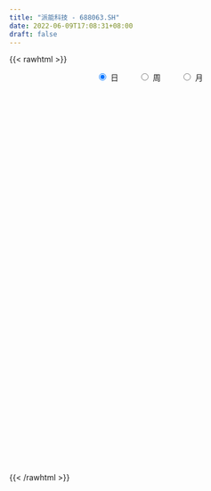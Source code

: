 ```yaml
---
title: "派能科技 - 688063.SH"
date: 2022-06-09T17:08:31+08:00
draft: false
---
```

{{< rawhtml >}}
    <div style="text-align: center">
        <label style="padding: 1rem;"><input style="margin-right: .5rem" type="radio" name="period" value="D" checked onclick="period_change(this)">日</label>
        <label style="padding: 1rem;"><input style="margin-right: .5rem" type="radio" name="period" value="W" onclick="period_change(this)">周</label>
        <label style="padding: 1rem;"><input style="margin-right: .5rem" type="radio" name="period" value="M" onclick="period_change(this)">月</label>
    </div>
    <div id="chart" style="height: 700px;"></div> 
    <script type="text/javascript">
        const D_v = [273046.78,97924.73,88136.42,76808.94,65475.7,60757.52,57093.83,66831.12,45826.15,49119.48,37431.47,48142.55,37452.57,31967.43,30569.58,29855.38,43592.85,48864.14,32697.73,33250.48,41893.1,52590.34,36402.85,40763.21,46381.19,34782.19,46251.11,49504.5,40708.45,31573.66,25070.92,29524.57,33654.1,20893.22,26865.68,19765.58,29781.61,24526.86,19784.31,55103.27,35203.8,25400.26,30205.77,25811.33,16181.82,29286.15,48267.77,41911.26,24914.96,20153.99,22989.81,22085.48,20288.35,16671.43,24651.2,17261.12,19601.29,15123.93,22007.22,15567.19,17215.17,16377.56,25790.55,15252.17,15363.24,19764.62,13440.14,7428.01,10926.7,9331.5,7699.43,15605.29,48139.21,22446.74,37890.24,33213.41,38225.96,24677.93,63293.98,37479.45,25271.12,16910.54,14195.3,16563.99,12227.31,7889.49,10055.88,14123.94,17603.5,11700.09,23464.71,17870.92,17282.64,19827.45,16540.26,13549.57,16317.92,20366.4,27458.24,23185.02,20376.6,15290.1,15204.04,17220.78,10466.37,16956.04,20396.37,19632.38,13871.04,23895.1,11225.34,17598.41,21825.78,16162.66,21008.82,26310.12,54431.71,55469.05,44627.77,36869.71,41436.9,28921.9,23352.49,30486.96,49571.92,33452.53,44610.11,38406.59,34427.2,26172.35,31918.99,30494.25,26461.39,21979.28,28813.92,38677.5,49750.01,46345.93,44402.79,48065.46,70808.18,80575.54,57461.12,65347.58,40773.13,27721.02,40338.39,36556.99,44055.19,38465.22,28853.62,31507.08,33045.14,33113.58,26781.0,21010.23,36414.8,23845.56,19172.25,23170.12,23253.92,21565.36,43455.37,19674.5,27497.39,14045.29,16520.76,27085.89,12359.22,12369.03,17633.37,20452.36,11938.68,10515.44,12670.83,12165.64,15302.14,10354.28,10432.88,14107.45,19140.77,12549.72,10895.25,14103.78,10065.69,25934.63,12763.15,14578.12,18965.34,10880.78,8864.61,13312.36,26811.43,15011.58,15095.91,31974.57,33083.77,22109.01,16873.19,19826.4,20055.18,17405.54,19410.14,22831.26,21283.39,12671.64,12857.29,62176.99,29201.33,25301.13,21966.44,18521.07,12959.39,11901.8,14700.48,32486.21,19689.06,17772.47,12399.14,10702.11,23839.31,18803.17,19496.26,12925.37,9293.5,14546.02,16775.47,15584.32,10803.75,15923.17,22494.24,11253.08,9131.74,12372.0,13546.0,13227.3,19943.76,10336.89,9176.72,9474.68,7368.41,7082.1,9055.63,19352.32,14344.21,26085.11,13575.84,22825.08,27306.96,15347.31,15419.07,22466.59,12476.77,12766.37,18546.07,15619.09,14101.1,16610.65,16173.23,20993.71,15220.73,19959.35,15829.45,11224.31,11323.06,12266.18,12228.44,8706.13,8355.8,12172.9,19690.19,12888.26,44457.66,15708.64,19979.28,26477.95,22153.18,27360.99,23233.69,30496.54,31915.74,28472.58,24385.62,14578.54,14138.08,15817.82,20486.51,35273.2,27634.57,41721.8,34428.42,27122.52,36259.04,13683.46,22088.74,17612.84,29095.49,18537.64,15186.68,13064.64,12458.67,24598.79,16164.96,31332.8,40631.09,30932.22,29368.28,27448.64,40314.13,35653.37,30553.74,36952.9,35161.07,40559.89,18127.08,24001.44,18582.17,29362.45,43052.73,52383.19,37032.72,34078.25,34333.2,24100.69,29563.65,30656.7,33726.48,16458.27,41306.78,22444.16,22306.85,19398.06,33512.22,18926.07,25038.09,23859.15,18670.39,17216.48,18381.98,22680.47,23262.22,22484.17,28993.9,25705.33,25683.24,28009.43,13867.39]
const D_histogram = [0.0,1.4888660969,5.0458470434,6.9397286735,8.553607299,11.0449021253,10.3565838965,7.279390785,5.3257428769,2.7243071398,0.5170983242,-0.7413672257,-1.8365724384,-2.2866656624,-1.9424008083,-2.2785398731,-1.5269099106,0.4443118541,1.640343495,1.3267993974,-1.2915848443,-5.2782120883,-8.1145172512,-9.0562398311,-11.001526925,-11.7703743864,-13.3550514434,-14.3407325232,-13.3822192075,-12.5044127368,-11.1484285305,-10.024057614,-9.2066727445,-7.8690242676,-7.0807191494,-6.2751826288,-5.3163777816,-3.5517093308,-1.9675153506,0.7243266623,2.1731066035,3.1000925504,2.8058041549,2.7480795994,2.9209069325,3.7904996988,5.2372306094,5.1193369002,4.9387205655,4.8778232805,4.605155176,3.9457274952,3.9986467674,3.5129440957,2.4033261709,1.8449588252,1.8435177457,1.8487874363,2.1926450958,2.1455975024,2.2742252423,2.402119201,2.9155961337,3.025175066,3.0935974384,2.4420987488,1.6200338575,0.9819045862,0.7461852615,0.3917151551,0.1560020456,0.3507016393,1.2968421473,1.7577591284,2.3088520193,3.070575991,3.8031565321,4.0811115408,2.4611837047,0.8395222485,0.1046116657,-0.6552451918,-1.0613887106,-1.522702924,-1.5225220061,-1.3712994426,-1.3459124734,-1.2859791253,-0.8082958824,-0.5725207823,0.099824014,0.5202096357,1.149375082,1.5757696369,1.7814807969,1.5768426211,1.5299338313,1.5438445274,2.0434568032,2.0776409201,1.8927102352,1.328848781,1.0607229465,0.5230893438,0.1536787546,-0.5443834731,-0.5535326204,-0.3569722288,-0.3970700562,-1.0215592003,-1.2669778088,-1.0580237607,-0.4917715675,-0.191536557,0.1066275841,0.646082,1.691841355,3.502340429,4.5169411637,4.5409896444,3.4335145366,2.6179355565,2.1599447613,1.975163298,3.3376123228,3.4726982577,4.5969932537,4.7945115286,4.0956627831,2.9082372349,2.5978576802,1.1697767471,-0.2740119793,-1.5102986897,-1.6433422151,-0.4608866654,0.7384957325,1.8328766316,0.7009349107,1.0507823732,4.1306463631,5.1648511551,4.9951178484,2.2131127948,0.9991038052,-0.329681206,0.2609145931,0.78620009,0.2424756731,0.2883477454,-0.4237616544,-1.8126177823,-3.6004005005,-5.3499505335,-6.7150821283,-7.0823147389,-7.0426849326,-6.1546030145,-5.6447477639,-4.8701728701,-4.7313749514,-4.8905591303,-3.0536026405,-1.6668745557,-2.1060625571,-2.1800301302,-2.1272811174,-2.9496520705,-3.1870744346,-3.1715312131,-3.2775616139,-2.5226837191,-2.4592467965,-2.1900117424,-1.5666978469,-1.4410656388,-1.8361649161,-1.6482390314,-1.6932069057,-1.1791282061,-0.1953215841,-0.037172061,-0.0218281654,0.0436521882,-0.0582570294,-1.3221718608,-2.1008885858,-1.9357401198,-0.913291932,-0.2493294261,0.3184385026,0.9460341019,2.4337821262,3.0886411025,3.1966855245,4.3236798958,4.8480684226,5.0557717941,4.4407711953,3.6902507121,3.1403541655,2.1769165339,1.5722671659,1.9762136743,1.0919023654,0.7395029835,0.3441667645,1.9859380921,2.744969583,3.2173773727,3.1461856766,2.1003190284,1.5861424133,0.8963183425,0.7961389099,1.6771566592,1.4639035483,0.6217648111,-0.3101656551,-0.9220691334,-0.7542044732,-0.7237083477,-0.2368111956,-0.3446298065,-0.5411603876,-1.3376098931,-2.3440235142,-2.505602024,-2.7093194209,-2.6277567593,-3.2444417751,-3.6623573642,-3.8399173792,-3.9642772103,-4.061435665,-4.5477531884,-4.4195195726,-4.1707806356,-3.7555944086,-3.7196234161,-3.3563405122,-2.6665582137,-2.1002428125,-1.4862428714,-0.6037586165,-0.7306423228,-0.9662148535,-1.4563857744,-1.8888569582,-2.3137084909,-2.7362336469,-2.7109090802,-2.7382634474,-2.5433483967,-1.969118492,-1.3359178398,-0.7214311285,-0.5506551796,-0.1200448176,0.449848667,0.6275038836,0.7381070261,0.6556131891,0.5595810631,0.9342637597,0.9772190726,0.9794445353,0.9116726442,0.8238387782,0.5544876406,0.8351612069,1.1593359477,2.2173852595,2.7463473635,2.9071466005,3.2095063675,3.6029552849,3.2454463355,3.2454618219,2.6561517282,2.1409463547,1.7517525487,1.1101436682,0.5437318592,0.0439706129,-0.3872790829,-0.4591744801,-0.2486876535,-0.3381834999,-1.3824340976,-2.1962969089,-2.172252523,-1.6506042376,-1.2388732946,-0.7048362719,-0.4689732512,0.0939240106,0.2953713698,0.3617819567,0.3028721155,0.0759142664,0.4930838567,0.5711242423,1.0668362303,1.7040216742,2.1909299977,2.3495510744,2.0117691228,2.439813685,2.3740860596,2.6082793408,3.1813524498,3.3641119833,3.7668058426,3.6177804426,3.1340017833,2.3507718671,1.5285092913,1.551670188,2.4777760057,2.4535721789,2.9506856481,2.7072816493,2.4594302583,2.5729193092,2.5551843236,2.5505003018,2.4118590087,1.5330664703,1.10213164,1.3108554747,1.4317721962,1.9169058686,1.8985288426,2.1866103937,1.8553497742,1.5734214569,1.3336066732,0.7410701919,0.0793571909,-0.0059991174,0.3356469327,0.6326938772,1.0641008727,1.7493256511,1.8198276825,1.3057368255]
const D_fast = [0.0,1.8610826211,6.6795253285,10.3083391269,14.0606195772,19.3131399348,21.2139676801,19.9566222648,19.334410076,17.4140511239,15.3361168893,13.8923095329,12.3379612106,11.3162015711,11.1748662231,10.2690921901,10.6389946748,12.7212944031,14.3274119177,14.3455676695,11.4042872167,6.0981069506,1.2331724749,-1.9726100628,-6.6682788879,-10.3797199459,-15.3031598637,-19.8740240744,-22.2610655605,-24.5093622741,-25.9404852003,-27.3221286873,-28.806412004,-29.436019594,-30.4178942631,-31.1811533998,-31.551442998,-30.6747018798,-29.5823867373,-26.7094630589,-24.7174064668,-23.0153973823,-22.608234739,-21.9789393947,-21.0758853284,-19.2586676374,-16.5026290745,-15.3406885586,-14.286624752,-13.1280662169,-12.2494455274,-11.9224413344,-10.8698603703,-10.4773270181,-10.9861134001,-11.0832410396,-10.6238026826,-10.156336133,-9.2643171995,-8.7749654174,-8.0777813668,-7.3493576079,-6.1069816417,-5.241108943,-4.399287211,-4.4402612134,-4.8573176402,-5.2499707651,-5.2991437744,-5.555685092,-5.7523976901,-5.4700226865,-4.1996716417,-3.2993148785,-2.1710089828,-0.6416410134,1.0417286608,2.3399615547,1.3353296447,-0.0764512493,-0.7852089156,-1.7088770711,-2.3803677676,-3.222357712,-3.6028072956,-3.7944095927,-4.1055007419,-4.3670621751,-4.0914529028,-3.9988079983,-3.3015071985,-2.7510691678,-1.8345599511,-1.0142229869,-0.3631416277,-0.1735691482,0.1620055198,0.5618773477,1.5723538243,2.1259481713,2.4141950451,2.1825457862,2.1796006884,1.7727394215,1.4417485211,0.607590425,0.4600581227,0.5673754571,0.4280101156,-0.4518688285,-1.0140318892,-1.0695837814,-0.62627448,-0.3739236088,-0.0491025717,0.6518723443,2.120592038,4.8066762193,6.9505122448,8.1098081367,7.860711663,7.699616572,7.7816119672,8.0906213284,10.2874734339,11.2907339333,13.5642772427,14.9604233997,15.28549035,14.8251241106,15.1642089758,14.0285722295,12.5162805083,10.9024191254,10.3585400463,11.4257739296,12.8097802607,14.3623803176,13.4056723245,14.0182153802,18.1307409609,20.4561585417,21.5352046971,19.3064778422,18.3422448039,16.9310394911,17.5868639386,18.3086994579,17.8255939593,17.9435529679,17.1255031546,15.2834925811,12.5956097377,9.5085720714,6.4646699445,4.3268586492,2.6058172223,1.9552483868,1.0539166965,0.6109483727,-0.4330974464,-1.8149214079,-0.7413655782,0.2286438676,-0.737059773,-1.3560348787,-1.8351061452,-3.3948901159,-4.4290810888,-5.2064206705,-6.1318414747,-6.0076345097,-6.5590092862,-6.8372771677,-6.6056377339,-6.8402719356,-7.6944124419,-7.918546315,-8.3868159157,-8.1675192676,-7.2325430417,-7.0836865338,-7.0737996796,-6.997406279,-7.113879754,-8.7083375505,-10.0122764219,-10.3310629859,-9.5369377811,-8.9353076318,-8.2879300774,-7.4238259527,-5.3276323968,-3.9006131448,-2.9933973417,-0.7854829964,0.9509226359,2.422568956,2.917761156,3.0898033508,3.3249953456,2.9057868475,2.694204271,3.592204198,2.9808684804,2.8133448444,2.5040503165,4.6423061671,6.0875800538,7.3643321867,8.0796869098,7.5589000186,7.4412590068,6.9755145217,7.0743698166,8.3746767306,8.5273995068,7.8407019724,6.8312300925,5.9888093308,5.9681228727,5.8176919113,6.2453862645,6.051410202,5.7195895239,4.5887375451,2.9963180456,2.2083390297,1.3272917776,0.7519152493,-0.6758802102,-2.0093851404,-3.1469245001,-4.2623536338,-5.3748710048,-6.9981268253,-7.9747731027,-8.7687293245,-9.2924416997,-10.1863765612,-10.6621787853,-10.6390360403,-10.5977813422,-10.3553421189,-9.6237975182,-9.9333418051,-10.4104680492,-11.2647354137,-12.1694208371,-13.1726994925,-14.2792830603,-14.9316857636,-15.6436059926,-16.0845280411,-16.0025777595,-15.7033565672,-15.2692276381,-15.236115484,-14.8355163265,-14.1531606751,-13.8186294875,-13.5234995886,-13.4420901283,-13.3982269884,-12.7899783519,-12.5027182709,-12.2556316744,-12.0954854045,-11.9773595759,-12.1080888033,-11.6186249353,-11.0046162075,-9.3922205809,-8.176671636,-7.2890857488,-6.18434939,-4.8901616514,-4.4363090168,-3.6249280751,-3.5502002366,-3.5301690215,-3.4814246903,-3.8454976537,-4.2759764979,-4.764745091,-5.2928145575,-5.4795035747,-5.3311886615,-5.5052303829,-6.8950895049,-8.2580265435,-8.7770452884,-8.6680480624,-8.566035443,-8.2082074884,-8.0895877804,-7.503209516,-7.2279193143,-7.0710632382,-7.0542550506,-7.2622343331,-6.7217937786,-6.5009723325,-5.7385512868,-4.6753604244,-3.6407196015,-2.8947107561,-2.7295504271,-1.6915524436,-1.1637585541,-0.2774954377,1.0909157838,2.114703313,3.459098633,4.2145183437,4.5142401302,4.3187031808,3.8785679278,4.2896463715,5.8351961906,6.4243854085,7.6591702897,8.0925867033,8.4595928769,9.216311755,9.8373728504,10.470313904,10.934637363,10.4391114422,10.283709522,10.8201472253,11.2990069959,12.2633671354,12.71962232,13.5543564696,13.6869332936,13.7983603405,13.8919472252,13.4846782918,12.8428045885,12.7559485009,13.1815062841,13.6367266979,14.3341589116,15.4567151028,15.9821740549,15.7945174042]
const D_slow = [0.0,0.3722165242,1.6336782851,3.3686104534,5.5070122782,8.2682378095,10.8573837836,12.6772314799,14.0086671991,14.6897439841,14.8190185651,14.6336767587,14.1745336491,13.6028672335,13.1172670314,12.5476320631,12.1659045855,12.276982549,12.6870684227,13.0187682721,12.695872061,11.3763190389,9.3476897261,7.0836297683,4.3332480371,1.3906544405,-1.9481084203,-5.5332915511,-8.878846353,-12.0049495372,-14.7920566699,-17.2980710733,-19.5997392595,-21.5669953264,-23.3371751137,-24.9059707709,-26.2350652164,-27.122992549,-27.6148713867,-27.4337897211,-26.8905130703,-26.1154899327,-25.4140388939,-24.7270189941,-23.9967922609,-23.0491673362,-21.7398596839,-20.4600254588,-19.2253453175,-18.0058894973,-16.8546007034,-15.8681688296,-14.8685071377,-13.9902711138,-13.3894395711,-12.9281998648,-12.4673204283,-12.0051235693,-11.4569622953,-10.9205629197,-10.3520066091,-9.7514768089,-9.0225777755,-8.266284009,-7.4928846494,-6.8823599622,-6.4773514978,-6.2318753512,-6.0453290359,-5.9474002471,-5.9083997357,-5.8207243259,-5.496513789,-5.0570740069,-4.4798610021,-3.7122170043,-2.7614278713,-1.7411499861,-1.1258540599,-0.9159734978,-0.8898205814,-1.0536318793,-1.318979057,-1.699654788,-2.0802852895,-2.4231101501,-2.7595882685,-3.0810830498,-3.2831570204,-3.426287216,-3.4013312125,-3.2712788036,-2.9839350331,-2.5899926238,-2.1446224246,-1.7504117693,-1.3679283115,-0.9819671797,-0.4711029789,0.0483072512,0.52148481,0.8536970052,1.1188777418,1.2496500778,1.2880697664,1.1519738982,1.0135907431,0.9243476859,0.8250801718,0.5696903718,0.2529459196,-0.0115600206,-0.1345029125,-0.1823870518,-0.1557301557,0.0057903443,0.428750683,1.3043357903,2.4335710812,3.5688184923,4.4271971264,5.0816810156,5.6216672059,6.1154580304,6.9498611111,7.8180356755,8.967283989,10.1659118711,11.1898275669,11.9168868756,12.5663512957,12.8587954824,12.7902924876,12.4127178152,12.0018822614,11.886660595,12.0712845282,12.5295036861,12.7047374137,12.967433007,14.0000945978,15.2913073866,16.5400868487,17.0933650474,17.3431409987,17.2607206972,17.3259493454,17.5224993679,17.5831182862,17.6552052226,17.549264809,17.0961103634,16.1960102383,14.8585226049,13.1797520728,11.4091733881,9.6485021549,8.1098514013,6.6986644603,5.4811212428,4.298277505,3.0756377224,2.3122370623,1.8955184233,1.3690027841,0.8239952515,0.2921749722,-0.4452380454,-1.2420066541,-2.0348894574,-2.8542798608,-3.4849507906,-4.0997624897,-4.6472654253,-5.0389398871,-5.3992062968,-5.8582475258,-6.2703072836,-6.69360901,-6.9883910616,-7.0372214576,-7.0465144728,-7.0519715142,-7.0410584672,-7.0556227245,-7.3861656897,-7.9113878362,-8.3953228661,-8.6236458491,-8.6859782056,-8.60636858,-8.3698600545,-7.761414523,-6.9892542473,-6.1900828662,-5.1091628923,-3.8971457866,-2.6332028381,-1.5230100393,-0.6004473613,0.1846411801,0.7288703136,1.1219371051,1.6159905237,1.888966115,2.0738418609,2.159883552,2.656368075,3.3426104708,4.146954814,4.9335012331,5.4585809902,5.8551165935,6.0791961792,6.2782309067,6.6975200715,7.0634959585,7.2189371613,7.1413957475,6.9108784642,6.7223273459,6.541400259,6.4821974601,6.3960400085,6.2607499116,5.9263474383,5.3403415597,4.7139410537,4.0366111985,3.3796720087,2.5685615649,1.6529722238,0.6929928791,-0.2980764235,-1.3134353398,-2.4503736369,-3.55525353,-4.5979486889,-5.5368472911,-6.4667531451,-7.3058382731,-7.9724778266,-8.4975385297,-8.8690992475,-9.0200389017,-9.2026994824,-9.4442531957,-9.8083496393,-10.2805638789,-10.8589910016,-11.5430494133,-12.2207766834,-12.9053425452,-13.5411796444,-14.0334592674,-14.3674387274,-14.5477965095,-14.6854603044,-14.7154715088,-14.6030093421,-14.4461333712,-14.2616066147,-14.0977033174,-13.9578080516,-13.7242421117,-13.4799373435,-13.2350762097,-13.0071580486,-12.8011983541,-12.6625764439,-12.4537861422,-12.1639521553,-11.6096058404,-10.9230189995,-10.1962323494,-9.3938557575,-8.4931169363,-7.6817553524,-6.8703898969,-6.2063519649,-5.6711153762,-5.233177239,-4.9556413219,-4.8197083571,-4.8087157039,-4.9055354746,-5.0203290947,-5.082501008,-5.167046883,-5.5126554074,-6.0617296346,-6.6047927654,-7.0174438248,-7.3271621484,-7.5033712164,-7.6206145292,-7.5971335266,-7.5232906841,-7.4328451949,-7.3571271661,-7.3381485995,-7.2148776353,-7.0720965747,-6.8053875172,-6.3793820986,-5.8316495992,-5.2442618306,-4.7413195499,-4.1313661286,-3.5378446137,-2.8857747785,-2.0904366661,-1.2494086703,-0.3077072096,0.5967379011,1.3802383469,1.9679313137,2.3500586365,2.7379761835,3.3574201849,3.9708132296,4.7084846416,5.385305054,6.0001626186,6.6433924458,7.2821885268,7.9198136022,8.5227783544,8.9060449719,9.1815778819,9.5092917506,9.8672347997,10.3464612668,10.8210934774,11.3677460759,11.8315835194,12.2249388836,12.5583405519,12.7436080999,12.7634473976,12.7619476183,12.8458593515,13.0040328208,13.2700580389,13.7073894517,14.1623463724,14.4887805787]
const D_data = [['2020-12-30', 200.01, 235.29, 193.77, 260.05],['2020-12-31', 245.0, 258.62, 240.1, 261.0],['2021-01-04', 269.8, 301.01, 260.18, 318.0],['2021-01-05', 301.87, 300.13, 286.12, 324.0],['2021-01-06', 307.0, 313.0, 301.0, 330.0],['2021-01-07', 310.03, 344.0, 298.03, 348.0],['2021-01-08', 343.0, 319.0, 309.6, 346.0],['2021-01-11', 322.0, 287.6, 280.0, 327.52],['2021-01-12', 288.01, 295.0, 279.51, 304.58],['2021-01-13', 291.9, 279.8, 269.8, 308.0],['2021-01-14', 275.0, 275.1, 274.0, 291.98],['2021-01-15', 274.0, 279.6, 256.6, 282.8],['2021-01-18', 270.45, 276.28, 265.0, 285.0],['2021-01-19', 275.39, 280.5, 275.0, 297.9],['2021-01-20', 280.5, 290.38, 273.0, 293.98],['2021-01-21', 289.0, 282.01, 281.22, 296.19],['2021-01-22', 287.0, 297.01, 287.0, 306.6],['2021-01-25', 303.0, 321.0, 302.4, 342.66],['2021-01-26', 321.0, 322.5, 306.7, 332.0],['2021-01-27', 318.79, 309.0, 290.0, 325.98],['2021-01-28', 296.0, 274.0, 274.0, 302.5],['2021-01-29', 266.0, 238.0, 231.0, 269.91],['2021-02-01', 239.64, 230.0, 220.01, 240.88],['2021-02-02', 231.24, 237.77, 218.32, 238.47],['2021-02-03', 234.0, 210.11, 209.66, 235.0],['2021-02-04', 207.2, 208.75, 198.5, 214.83],['2021-02-05', 208.98, 182.0, 181.05, 213.17],['2021-02-08', 180.0, 170.87, 165.95, 181.9],['2021-02-09', 172.0, 183.0, 168.95, 188.0],['2021-02-10', 181.17, 175.08, 172.3, 183.55],['2021-02-18', 180.05, 175.72, 171.0, 183.0],['2021-02-19', 173.18, 168.75, 168.0, 175.31],['2021-02-22', 170.05, 159.81, 159.35, 171.23],['2021-02-23', 158.0, 162.38, 156.27, 164.88],['2021-02-24', 163.0, 152.05, 151.02, 163.0],['2021-02-25', 151.01, 147.78, 146.97, 155.99],['2021-02-26', 143.02, 146.18, 138.0, 148.48],['2021-03-01', 150.0, 156.3, 149.0, 158.24],['2021-03-02', 159.86, 157.0, 153.08, 160.31],['2021-03-03', 157.5, 178.06, 156.99, 180.0],['2021-03-04', 174.18, 171.0, 168.28, 176.68],['2021-03-05', 171.5, 169.24, 168.99, 178.99],['2021-03-08', 170.0, 154.34, 153.28, 172.68],['2021-03-09', 152.5, 155.0, 147.06, 162.59],['2021-03-10', 161.5, 157.0, 155.35, 165.0],['2021-03-11', 157.2, 167.9, 154.06, 170.98],['2021-03-12', 169.9, 181.85, 169.0, 188.06],['2021-03-15', 181.53, 166.99, 165.0, 184.54],['2021-03-16', 168.69, 166.6, 160.33, 172.6],['2021-03-17', 163.11, 168.73, 160.0, 172.77],['2021-03-18', 169.04, 166.49, 162.57, 171.0],['2021-03-19', 161.33, 160.21, 158.02, 163.01],['2021-03-22', 159.34, 168.49, 158.3, 169.98],['2021-03-23', 168.88, 161.52, 159.5, 169.5],['2021-03-24', 159.52, 149.79, 149.79, 160.77],['2021-03-25', 147.91, 152.0, 144.36, 154.3],['2021-03-26', 151.38, 157.13, 151.0, 159.88],['2021-03-29', 156.0, 156.96, 155.18, 160.5],['2021-03-30', 155.88, 162.1, 155.61, 166.5],['2021-03-31', 161.02, 158.15, 153.12, 162.0],['2021-04-01', 159.5, 160.83, 159.5, 165.86],['2021-04-02', 162.83, 161.96, 156.37, 166.68],['2021-04-06', 163.2, 169.33, 159.1, 170.72],['2021-04-07', 168.57, 167.11, 163.5, 170.0],['2021-04-08', 168.32, 168.41, 166.02, 171.68],['2021-04-09', 169.0, 159.0, 158.56, 169.0],['2021-04-12', 155.76, 153.54, 151.38, 159.0],['2021-04-13', 152.1, 152.02, 152.0, 155.49],['2021-04-14', 151.95, 154.51, 150.7, 155.58],['2021-04-15', 154.77, 151.02, 149.13, 154.77],['2021-04-16', 151.0, 150.28, 148.36, 151.97],['2021-04-19', 145.08, 154.93, 145.01, 155.5],['2021-04-20', 153.41, 167.3, 153.0, 176.53],['2021-04-21', 164.8, 165.51, 163.0, 170.2],['2021-04-22', 178.0, 170.34, 166.01, 181.87],['2021-04-23', 167.0, 178.12, 166.99, 179.6],['2021-04-26', 176.0, 184.11, 175.0, 193.68],['2021-04-27', 184.12, 184.0, 176.78, 188.85],['2021-04-28', 175.98, 158.99, 154.0, 175.98],['2021-04-29', 155.91, 151.35, 149.56, 158.88],['2021-04-30', 151.35, 156.32, 151.35, 157.47],['2021-05-06', 155.0, 151.59, 149.9, 156.16],['2021-05-07', 151.01, 152.0, 151.01, 156.92],['2021-05-10', 151.0, 147.7, 146.45, 151.5],['2021-05-11', 146.01, 150.74, 146.01, 153.57],['2021-05-12', 149.1, 151.56, 149.1, 152.85],['2021-05-13', 150.13, 149.0, 148.4, 151.25],['2021-05-14', 150.46, 148.19, 147.02, 150.8],['2021-05-17', 149.0, 153.59, 147.86, 156.45],['2021-05-18', 153.68, 151.46, 150.05, 156.33],['2021-05-19', 151.45, 158.72, 150.03, 160.0],['2021-05-20', 156.8, 158.3, 156.8, 164.8],['2021-05-21', 160.35, 163.99, 158.03, 168.86],['2021-05-24', 167.0, 165.01, 164.41, 171.96],['2021-05-25', 164.56, 164.97, 160.56, 165.98],['2021-05-26', 164.69, 160.9, 160.06, 164.7],['2021-05-27', 160.01, 163.22, 160.01, 167.99],['2021-05-28', 163.44, 164.96, 161.21, 170.93],['2021-05-31', 165.0, 173.78, 164.0, 175.12],['2021-06-01', 172.83, 171.02, 167.26, 174.99],['2021-06-02', 172.29, 169.5, 166.16, 175.97],['2021-06-03', 168.0, 164.11, 164.0, 169.62],['2021-06-04', 163.01, 166.66, 162.05, 170.35],['2021-06-07', 166.48, 161.9, 160.67, 166.5],['2021-06-08', 161.98, 162.0, 160.88, 165.18],['2021-06-09', 162.16, 155.0, 155.0, 162.69],['2021-06-10', 156.4, 161.43, 154.3, 164.0],['2021-06-11', 162.0, 164.29, 159.15, 166.0],['2021-06-15', 164.29, 161.57, 160.11, 167.0],['2021-06-16', 160.98, 151.97, 149.85, 160.99],['2021-06-17', 150.9, 153.5, 150.9, 154.25],['2021-06-18', 153.5, 158.18, 151.04, 159.48],['2021-06-21', 158.2, 164.13, 156.88, 167.58],['2021-06-22', 165.96, 162.85, 160.0, 167.0],['2021-06-23', 162.45, 164.39, 162.39, 170.0],['2021-06-24', 169.0, 169.98, 165.69, 172.39],['2021-06-25', 173.06, 181.6, 167.2, 190.9],['2021-06-28', 180.8, 201.15, 180.8, 203.79],['2021-06-29', 200.0, 202.33, 196.49, 205.9],['2021-06-30', 201.78, 196.8, 193.0, 201.78],['2021-07-01', 196.25, 183.45, 180.99, 198.98],['2021-07-02', 181.0, 185.0, 176.88, 189.5],['2021-07-05', 186.0, 188.71, 184.54, 194.97],['2021-07-06', 188.79, 192.89, 188.77, 198.59],['2021-07-07', 191.0, 218.55, 187.0, 220.99],['2021-07-08', 221.88, 211.02, 210.96, 221.88],['2021-07-09', 210.8, 231.28, 207.0, 233.0],['2021-07-12', 235.3, 228.39, 227.0, 240.86],['2021-07-13', 228.6, 220.89, 216.88, 235.79],['2021-07-14', 220.89, 214.11, 214.0, 227.0],['2021-07-15', 213.58, 225.0, 210.5, 225.8],['2021-07-16', 227.75, 209.6, 206.77, 227.8],['2021-07-19', 206.6, 203.8, 202.0, 217.85],['2021-07-20', 201.38, 200.21, 198.0, 207.9],['2021-07-21', 202.58, 210.8, 202.58, 215.39],['2021-07-22', 210.27, 231.0, 210.08, 232.55],['2021-07-23', 235.0, 239.5, 224.9, 252.11],['2021-07-26', 245.58, 247.2, 238.78, 256.88],['2021-07-27', 247.9, 222.01, 217.2, 248.88],['2021-07-28', 221.16, 241.0, 217.3, 242.98],['2021-07-29', 248.5, 288.54, 241.5, 288.54],['2021-07-30', 282.11, 279.89, 276.8, 316.44],['2021-08-02', 290.86, 273.5, 264.39, 293.88],['2021-08-03', 273.95, 238.04, 234.25, 276.23],['2021-08-04', 237.0, 250.6, 236.9, 255.99],['2021-08-05', 250.0, 245.0, 240.13, 250.74],['2021-08-06', 249.45, 269.5, 243.5, 269.99],['2021-08-09', 264.74, 274.62, 253.0, 281.66],['2021-08-10', 274.99, 264.09, 257.62, 290.5],['2021-08-11', 258.0, 272.86, 254.0, 285.0],['2021-08-12', 272.0, 264.01, 261.09, 272.0],['2021-08-13', 258.0, 251.4, 249.0, 263.98],['2021-08-16', 251.0, 237.98, 237.22, 251.0],['2021-08-17', 238.75, 227.48, 222.1, 244.0],['2021-08-18', 229.0, 221.0, 215.05, 232.0],['2021-08-19', 220.01, 225.02, 216.3, 230.86],['2021-08-20', 210.0, 225.06, 203.89, 226.5],['2021-08-23', 221.5, 234.18, 220.01, 235.0],['2021-08-24', 235.0, 229.55, 228.88, 237.87],['2021-08-25', 228.0, 233.0, 220.01, 233.0],['2021-08-26', 234.99, 224.35, 223.95, 241.0],['2021-08-27', 222.8, 217.22, 215.0, 225.99],['2021-08-30', 219.98, 243.99, 219.0, 249.77],['2021-08-31', 240.14, 245.5, 237.0, 247.5],['2021-09-01', 243.01, 223.9, 220.92, 244.83],['2021-09-02', 223.9, 225.52, 221.58, 227.33],['2021-09-03', 225.0, 225.4, 221.0, 236.3],['2021-09-06', 227.0, 210.29, 204.62, 227.0],['2021-09-07', 210.0, 212.16, 208.0, 214.38],['2021-09-08', 212.5, 211.94, 208.6, 217.88],['2021-09-09', 210.0, 207.23, 202.0, 213.85],['2021-09-10', 208.94, 217.0, 205.0, 218.0],['2021-09-13', 217.0, 208.01, 207.88, 217.01],['2021-09-14', 205.88, 209.0, 205.21, 214.05],['2021-09-15', 208.97, 213.66, 206.23, 214.27],['2021-09-16', 213.38, 207.5, 206.03, 213.38],['2021-09-17', 207.98, 198.12, 193.66, 210.28],['2021-09-22', 195.0, 202.6, 195.0, 206.06],['2021-09-23', 204.0, 197.8, 196.76, 206.5],['2021-09-24', 199.0, 203.95, 196.79, 210.6],['2021-09-27', 211.05, 212.35, 204.57, 215.79],['2021-09-28', 211.81, 204.0, 203.34, 212.0],['2021-09-29', 205.0, 201.65, 201.6, 209.69],['2021-09-30', 202.28, 201.5, 200.31, 208.1],['2021-10-08', 203.31, 198.29, 198.1, 206.8],['2021-10-11', 199.6, 178.43, 178.0, 200.43],['2021-10-12', 178.0, 176.5, 171.7, 181.41],['2021-10-13', 178.08, 183.88, 174.4, 186.28],['2021-10-14', 184.25, 195.49, 182.0, 197.96],['2021-10-15', 191.6, 193.87, 190.1, 198.89],['2021-10-18', 193.88, 194.8, 192.29, 199.7],['2021-10-19', 200.0, 198.09, 197.68, 205.38],['2021-10-20', 198.77, 214.82, 197.13, 219.77],['2021-10-21', 215.82, 211.36, 208.37, 218.0],['2021-10-22', 213.8, 208.16, 202.51, 213.8],['2021-10-25', 209.6, 226.5, 209.6, 229.79],['2021-10-26', 229.0, 226.47, 225.49, 241.41],['2021-10-27', 226.47, 228.0, 225.37, 237.77],['2021-10-28', 225.68, 220.1, 219.4, 231.38],['2021-10-29', 220.01, 217.81, 207.17, 221.37],['2021-11-01', 219.0, 219.51, 213.88, 225.3],['2021-11-02', 216.88, 212.42, 208.0, 218.95],['2021-11-03', 212.0, 214.3, 209.06, 220.97],['2021-11-04', 217.0, 228.02, 217.0, 230.0],['2021-11-05', 227.0, 212.05, 211.65, 228.02],['2021-11-08', 209.45, 216.38, 209.45, 219.79],['2021-11-09', 220.02, 214.55, 213.58, 223.58],['2021-11-10', 236.09, 244.75, 230.0, 250.29],['2021-11-11', 243.0, 242.53, 235.95, 250.0],['2021-11-12', 240.6, 245.21, 235.65, 248.87],['2021-11-15', 245.08, 242.69, 238.91, 250.0],['2021-11-16', 241.0, 230.29, 228.7, 242.01],['2021-11-17', 232.0, 235.01, 230.0, 238.0],['2021-11-18', 234.0, 231.39, 229.0, 235.26],['2021-11-19', 234.8, 238.2, 227.03, 238.95],['2021-11-22', 245.21, 254.54, 245.21, 259.99],['2021-11-23', 252.0, 244.88, 241.6, 254.49],['2021-11-24', 244.29, 235.99, 234.08, 245.88],['2021-11-25', 238.61, 231.2, 226.58, 238.61],['2021-11-26', 231.96, 231.53, 231.0, 237.16],['2021-11-29', 229.18, 240.4, 225.36, 245.66],['2021-11-30', 243.11, 239.57, 235.68, 247.0],['2021-12-01', 239.97, 247.24, 239.05, 249.77],['2021-12-02', 245.99, 241.5, 239.56, 247.24],['2021-12-03', 242.26, 240.11, 236.55, 246.5],['2021-12-06', 243.0, 230.01, 228.43, 246.5],['2021-12-07', 232.4, 221.81, 219.0, 234.39],['2021-12-08', 222.99, 228.0, 221.45, 229.57],['2021-12-09', 225.6, 225.01, 223.68, 231.0],['2021-12-10', 223.0, 226.64, 221.0, 231.0],['2021-12-13', 226.0, 214.5, 212.33, 227.64],['2021-12-14', 219.0, 211.71, 210.05, 219.0],['2021-12-15', 211.71, 210.26, 207.0, 215.31],['2021-12-16', 210.1, 207.0, 204.7, 212.75],['2021-12-17', 208.0, 203.4, 202.01, 210.99],['2021-12-20', 202.35, 193.21, 193.2, 202.35],['2021-12-21', 190.0, 195.91, 190.0, 200.98],['2021-12-22', 194.02, 194.41, 193.5, 198.99],['2021-12-23', 194.41, 194.39, 191.53, 195.55],['2021-12-24', 193.74, 187.0, 186.8, 197.78],['2021-12-27', 186.0, 188.36, 185.5, 191.67],['2021-12-28', 188.31, 191.8, 187.01, 192.5],['2021-12-29', 191.77, 190.57, 186.0, 192.85],['2021-12-30', 186.63, 191.69, 183.0, 193.98],['2021-12-31', 194.0, 197.0, 194.0, 198.73],['2022-01-04', 193.51, 184.56, 181.73, 196.78],['2022-01-05', 184.9, 180.2, 175.72, 184.9],['2022-01-06', 178.98, 172.69, 171.83, 184.0],['2022-01-07', 172.69, 168.13, 165.05, 174.99],['2022-01-10', 166.56, 162.7, 162.01, 168.18],['2022-01-11', 162.5, 156.8, 156.66, 163.96],['2022-01-12', 160.0, 157.45, 155.61, 160.5],['2022-01-13', 157.61, 152.8, 152.49, 158.79],['2022-01-14', 153.14, 152.03, 151.48, 154.99],['2022-01-17', 152.06, 155.09, 150.02, 157.52],['2022-01-18', 155.09, 155.75, 151.55, 159.99],['2022-01-19', 155.98, 156.01, 153.3, 159.27],['2022-01-20', 155.99, 149.98, 149.1, 156.98],['2022-01-21', 150.59, 152.5, 146.0, 156.0],['2022-01-24', 151.0, 155.0, 151.0, 159.88],['2022-01-25', 154.92, 150.47, 150.19, 156.96],['2022-01-26', 150.08, 148.91, 144.72, 152.9],['2022-01-27', 148.82, 145.1, 144.48, 150.7],['2022-01-28', 146.0, 142.93, 141.27, 147.51],['2022-02-07', 145.91, 148.21, 144.22, 149.1],['2022-02-08', 148.25, 144.01, 141.5, 149.5],['2022-02-09', 144.87, 142.5, 138.65, 144.87],['2022-02-10', 142.68, 140.33, 138.65, 142.79],['2022-02-11', 140.0, 138.51, 138.21, 141.98],['2022-02-14', 137.55, 134.0, 133.33, 139.08],['2022-02-15', 134.99, 139.69, 134.34, 140.39],['2022-02-16', 139.75, 140.92, 136.83, 143.45],['2022-02-17', 140.21, 153.53, 140.11, 159.98],['2022-02-18', 151.69, 151.59, 150.13, 153.75],['2022-02-21', 153.5, 149.61, 147.13, 153.5],['2022-02-22', 147.95, 153.7, 145.4, 158.72],['2022-02-23', 153.34, 158.19, 152.56, 159.95],['2022-02-24', 156.94, 150.47, 148.23, 158.6],['2022-02-25', 152.71, 155.55, 151.14, 157.86],['2022-02-28', 152.02, 148.0, 147.28, 154.2],['2022-03-01', 148.0, 147.01, 146.25, 154.5],['2022-03-02', 146.63, 146.92, 139.39, 148.5],['2022-03-03', 147.49, 141.38, 139.94, 149.0],['2022-03-04', 139.9, 139.01, 138.18, 143.98],['2022-03-07', 139.5, 136.5, 135.23, 140.0],['2022-03-08', 138.2, 134.0, 133.96, 139.89],['2022-03-09', 134.81, 136.09, 131.06, 137.67],['2022-03-10', 139.12, 139.0, 138.02, 145.0],['2022-03-11', 136.87, 134.6, 130.88, 136.87],['2022-03-14', 131.12, 118.1, 117.85, 133.49],['2022-03-15', 116.89, 113.68, 113.25, 119.87],['2022-03-16', 114.59, 119.38, 112.41, 120.47],['2022-03-17', 122.04, 124.59, 121.78, 128.86],['2022-03-18', 124.46, 123.56, 122.5, 125.7],['2022-03-21', 125.5, 125.82, 123.01, 129.5],['2022-03-22', 128.8, 122.62, 122.58, 129.03],['2022-03-23', 124.48, 127.65, 122.51, 129.58],['2022-03-24', 127.09, 124.27, 121.0, 127.09],['2022-03-25', 124.5, 122.5, 120.88, 125.04],['2022-03-28', 120.5, 120.16, 120.0, 123.01],['2022-03-29', 121.0, 116.38, 116.23, 122.0],['2022-03-30', 118.46, 124.16, 116.77, 124.81],['2022-03-31', 123.68, 120.66, 120.43, 124.26],['2022-04-01', 120.0, 127.12, 119.0, 128.98],['2022-04-06', 127.11, 132.14, 127.11, 135.55],['2022-04-07', 132.31, 134.0, 132.2, 137.8],['2022-04-08', 133.32, 132.67, 130.89, 138.99],['2022-04-11', 129.26, 127.0, 123.5, 131.0],['2022-04-12', 128.27, 138.0, 128.26, 138.5],['2022-04-13', 138.01, 134.18, 134.18, 141.47],['2022-04-14', 138.0, 139.94, 136.22, 141.46],['2022-04-15', 139.0, 148.35, 135.49, 150.96],['2022-04-18', 149.0, 147.9, 144.8, 155.0],['2022-04-19', 150.29, 155.0, 147.3, 155.59],['2022-04-20', 155.0, 151.76, 151.5, 155.48],['2022-04-21', 151.5, 148.7, 145.66, 155.0],['2022-04-22', 146.0, 143.95, 142.5, 151.4],['2022-04-25', 139.9, 140.97, 138.66, 147.47],['2022-04-26', 145.77, 151.0, 145.77, 156.0],['2022-04-27', 151.01, 166.95, 150.5, 168.84],['2022-04-28', 163.79, 159.99, 159.1, 169.28],['2022-04-29', 160.27, 170.6, 160.27, 170.97],['2022-05-05', 172.9, 165.0, 164.51, 178.6],['2022-05-06', 161.8, 166.5, 159.15, 166.5],['2022-05-09', 166.28, 173.59, 163.18, 174.98],['2022-05-10', 170.99, 175.26, 168.51, 179.88],['2022-05-11', 179.12, 178.5, 175.92, 184.45],['2022-05-12', 175.2, 179.6, 173.5, 182.85],['2022-05-13', 180.07, 170.39, 167.21, 180.14],['2022-05-16', 171.31, 174.8, 170.79, 177.71],['2022-05-17', 176.14, 184.52, 172.0, 186.5],['2022-05-18', 184.52, 186.8, 181.2, 188.49],['2022-05-19', 185.09, 195.8, 183.01, 199.83],['2022-05-20', 195.8, 193.8, 191.08, 202.6],['2022-05-23', 193.8, 201.6, 189.01, 203.92],['2022-05-24', 200.88, 197.0, 197.0, 206.1],['2022-05-25', 197.0, 199.05, 193.09, 199.88],['2022-05-26', 199.0, 201.1, 197.15, 208.0],['2022-05-27', 202.0, 197.06, 194.03, 205.0],['2022-05-30', 198.1, 194.94, 193.0, 203.0],['2022-05-31', 196.65, 201.99, 193.8, 203.0],['2022-06-01', 201.79, 210.0, 199.01, 211.0],['2022-06-02', 208.14, 213.41, 205.01, 216.18],['2022-06-06', 213.1, 219.63, 211.94, 220.9],['2022-06-07', 225.0, 228.9, 219.01, 229.98],['2022-06-08', 226.2, 226.67, 223.0, 240.9],['2022-06-09', 225.49, 221.44, 220.0, 232.83]]
const W_v = [370971.51,348272.41,247350.77,173437.81,209295.79,204580.55,121786.61,54595.49,130960.19,160018.5,149752.84,132055.5,98473.39,86291.07,76170.58,48825.78,157294.89,188948.44,31105.84,60860.61,87921.86,86601.6,101514.0,84671.94,66589.89,139739.09,207325.33,181474.01,161419.38,165682.1,290197.9,231641.24,179438.1,150364.75,111007.21,121193.31,89899.87,62592.73,34894.61,56689.52,10065.69,83122.02,79095.89,123866.94,100985.51,142208.38,80049.18,93048.99,84357.61,73632.73,68797.06,62159.35,57202.67,89792.99,78476.11,81050.14,83227.55,52879.61,104917.65,119205.09,129849.02,113350.18,153215.24,102521.39,97619.86,100931.59,170922.78,136431.65,195909.34,58433.89,151711.88,116587.36,103166.09,97420.76,93265.39]
const W_histogram = [0.0,3.8533105413,3.5432956031,4.2574460008,0.6894369961,-5.1849858331,-9.0530886416,-11.4026103469,-13.6875590314,-12.8690570959,-10.7858430622,-10.1803093766,-9.3250413573,-7.8320278824,-6.4968429699,-5.6833566662,-2.8933779313,-2.1721415653,-1.6648777266,-1.2819777295,0.2572874444,1.4936467202,2.5185210226,3.0916369258,3.1058312051,4.6464169461,5.7747354801,9.308844228,9.8073266817,11.6463683284,14.8721437686,15.5234390135,13.9995427294,10.6343983571,7.4479906184,5.546031795,3.4781070978,0.7378258094,-0.7049726727,-1.7857036687,-2.627275519,-3.3460617437,-2.748553514,-1.6471892404,-1.267429017,1.126808312,2.0920472072,2.1279479575,2.5478449355,1.7734250752,-0.3365136428,-2.7356434302,-3.49924482,-5.6703165548,-7.7818769014,-8.6702500193,-9.3663511835,-9.5554404612,-8.27824424,-6.7121107121,-6.3399400355,-5.9470736774,-5.9713868978,-5.6053953732,-4.638694116,-3.2762327639,-1.0831989952,0.2364691596,2.9205489826,4.3500620224,5.4182879343,7.4374393299,8.6438877889,10.0933778208,11.0652491267]
const W_fast = [0.0,4.8166381766,5.3924471392,7.1709590371,3.7753092815,-3.3953600061,-9.5267349749,-14.726909267,-20.4337477093,-22.8325100478,-23.4457567796,-25.3853004382,-26.8612927582,-27.3262862539,-27.6153120838,-28.2226649468,-26.1560306947,-25.9778297201,-25.8867853129,-25.8243797482,-24.2207927132,-22.6110217574,-20.9565171993,-19.6104920647,-18.8198399841,-16.1176500066,-13.5456476026,-7.6843277976,-4.7340136735,0.0166200553,6.9604314376,11.4925864359,13.4685758341,12.7620310512,11.4376209671,10.9221700924,9.7237721697,7.1679473336,5.5489056834,4.0217487701,2.5233580401,0.9680563794,0.8784262307,1.5679931941,1.6308961633,4.3068355703,5.7950862673,6.3629740069,7.4198322188,7.0887686273,4.8947014986,1.8116608537,0.1732482589,-3.4154026147,-7.4724321866,-10.5283678093,-13.5660567693,-16.1440061624,-16.9363710012,-17.0482651512,-18.2610794836,-19.3549815448,-20.8721414896,-21.9074988083,-22.1004710802,-21.557067919,-19.6348338991,-18.2560484545,-14.8418313858,-12.3248028404,-9.9020049449,-6.0234937168,-2.6560733106,1.3167611765,5.0549447641]
const W_slow = [0.0,0.9633276353,1.8491515361,2.9135130363,3.0858722853,1.7896258271,-0.4736463333,-3.3242989201,-6.7461886779,-9.9634529519,-12.6599137174,-15.2049910616,-17.5362514009,-19.4942583715,-21.118469114,-22.5393082805,-23.2626527634,-23.8056881547,-24.2219075864,-24.5424020187,-24.4780801576,-24.1046684776,-23.4750382219,-22.7021289905,-21.9256711892,-20.7640669527,-19.3203830827,-16.9931720257,-14.5413403552,-11.6297482731,-7.911712331,-4.0308525776,-0.5309668953,2.127632694,3.9896303486,5.3761382974,6.2456650718,6.4301215242,6.253878356,5.8074524389,5.1506335591,4.3141181232,3.6269797447,3.2151824346,2.8983251803,3.1800272583,3.7030390601,4.2350260495,4.8719872833,5.3153435521,5.2312151414,4.5473042839,3.6724930789,2.2549139402,0.3094447148,-1.85811779,-4.1997055859,-6.5885657012,-8.6581267612,-10.3361544392,-11.9211394481,-13.4079078674,-14.9007545918,-16.3021034351,-17.4617769642,-18.2808351551,-18.5516349039,-18.492517614,-17.7623803684,-16.6748648628,-15.3202928792,-13.4609330467,-11.2999610995,-8.7766166443,-6.0103043626]
const W_data = [['2020-12-31', 200.01, 258.62, 193.77, 261.0],['2021-01-08', 269.8, 319.0, 260.18, 348.0],['2021-01-15', 322.0, 279.6, 256.6, 327.52],['2021-01-22', 270.45, 297.01, 265.0, 306.6],['2021-01-29', 303.0, 238.0, 231.0, 342.66],['2021-02-05', 239.64, 182.0, 181.05, 240.88],['2021-02-10', 180.0, 175.08, 165.95, 188.0],['2021-02-19', 180.05, 168.75, 168.0, 183.0],['2021-02-26', 170.05, 146.18, 138.0, 171.23],['2021-03-05', 150.0, 169.24, 149.0, 180.0],['2021-03-12', 170.0, 181.85, 147.06, 188.06],['2021-03-19', 181.53, 160.21, 158.02, 184.54],['2021-03-26', 159.34, 157.13, 144.36, 169.98],['2021-04-02', 156.0, 161.96, 153.12, 166.68],['2021-04-09', 163.2, 159.0, 158.56, 171.68],['2021-04-16', 155.76, 150.28, 148.36, 159.0],['2021-04-23', 145.08, 178.12, 145.01, 181.87],['2021-04-30', 176.0, 156.32, 149.56, 193.68],['2021-05-07', 155.0, 152.0, 149.9, 156.92],['2021-05-14', 151.0, 148.19, 146.01, 153.57],['2021-05-21', 149.0, 163.99, 147.86, 168.86],['2021-05-28', 167.0, 164.96, 160.01, 171.96],['2021-06-04', 165.0, 166.66, 162.05, 175.97],['2021-06-11', 166.48, 164.29, 154.3, 166.5],['2021-06-18', 164.29, 158.18, 149.85, 167.0],['2021-06-25', 158.2, 181.6, 156.88, 190.9],['2021-07-02', 180.8, 185.0, 176.88, 205.9],['2021-07-09', 186.0, 231.28, 184.54, 233.0],['2021-07-16', 235.3, 209.6, 206.77, 240.86],['2021-07-23', 206.6, 239.5, 198.0, 252.11],['2021-07-30', 245.58, 279.89, 217.2, 316.44],['2021-08-06', 290.86, 269.5, 234.25, 293.88],['2021-08-13', 264.74, 251.4, 249.0, 290.5],['2021-08-20', 251.0, 225.06, 203.89, 251.0],['2021-08-27', 221.5, 217.22, 215.0, 241.0],['2021-09-03', 219.98, 225.4, 219.0, 249.77],['2021-09-10', 227.0, 217.0, 202.0, 227.0],['2021-09-17', 217.0, 198.12, 193.66, 217.01],['2021-09-24', 195.0, 203.95, 195.0, 210.6],['2021-09-30', 211.05, 201.5, 200.31, 215.79],['2021-10-08', 203.31, 198.29, 198.1, 206.8],['2021-10-15', 199.6, 193.87, 171.7, 200.43],['2021-10-22', 193.88, 208.16, 192.29, 219.77],['2021-10-29', 209.6, 217.81, 207.17, 241.41],['2021-11-05', 219.0, 212.05, 208.0, 230.0],['2021-11-12', 209.45, 245.21, 209.45, 250.29],['2021-11-19', 245.08, 238.2, 227.03, 250.0],['2021-11-26', 245.21, 231.53, 226.58, 259.99],['2021-12-03', 229.18, 240.11, 225.36, 249.77],['2021-12-10', 243.0, 226.64, 219.0, 246.5],['2021-12-17', 226.0, 203.4, 202.01, 227.64],['2021-12-24', 202.35, 187.0, 186.8, 202.35],['2021-12-31', 186.0, 197.0, 183.0, 198.73],['2022-01-07', 193.51, 168.13, 165.05, 196.78],['2022-01-14', 166.56, 152.03, 151.48, 168.18],['2022-01-21', 152.06, 152.5, 146.0, 159.99],['2022-01-28', 151.0, 142.93, 141.27, 159.88],['2022-02-11', 145.91, 138.51, 138.21, 149.5],['2022-02-18', 137.55, 151.59, 133.33, 159.98],['2022-02-25', 153.5, 155.55, 145.4, 159.95],['2022-03-04', 152.02, 139.01, 138.18, 154.5],['2022-03-11', 139.5, 134.6, 130.88, 145.0],['2022-03-18', 131.12, 123.56, 112.41, 133.49],['2022-03-25', 125.5, 122.5, 120.88, 129.58],['2022-04-01', 120.5, 127.12, 116.23, 128.98],['2022-04-08', 127.11, 132.67, 127.11, 138.99],['2022-04-15', 129.26, 148.35, 123.5, 150.96],['2022-04-22', 149.0, 143.95, 142.5, 155.59],['2022-04-29', 139.9, 170.6, 138.66, 170.97],['2022-05-06', 172.9, 166.5, 159.15, 178.6],['2022-05-13', 166.28, 170.39, 163.18, 184.45],['2022-05-20', 171.31, 193.8, 170.79, 202.6],['2022-05-27', 193.8, 197.06, 189.01, 208.0],['2022-06-02', 198.1, 213.41, 193.0, 216.18],['2022-06-10', 213.1, 221.44, 211.94, 240.9]]
const M_v = [370971.51,978356.7799999999,511922.84,592998.5699999999,504832.42,293948.15,502023.21,869132.1900000002,735581.1700000002,302140.17,296150.54,458934.54,303506.94,332546.79,307498.89,534726.35,635528.16,475841.91,144743.46]
const M_histogram = [0.0,-1.3159202279,-7.9284694637,-10.8724964779,-12.2187372158,-11.2340525972,-8.4595770283,-0.855929607,1.880605104,0.8055001596,1.2446995077,2.9549812396,1.260171677,-3.2168137438,-5.4214137118,-8.1421317139,-6.0933313425,-2.3324204857,1.5477880448]
const M_fast = [0.0,-1.6449002849,-10.2395668866,-15.9017180203,-20.3026430622,-22.1264715928,-21.466890281,-14.0772252615,-10.8705392745,-11.744269179,-10.993894954,-8.5448679121,-9.9246345556,-15.2058234123,-18.7657768082,-23.5220277388,-22.9965602031,-19.8187544676,-15.551598926]
const M_slow = [0.0,-0.328980057,-2.3110974229,-5.0292215424,-8.0839058464,-10.8924189956,-13.0073132527,-13.2212956545,-12.7511443785,-12.5497693386,-12.2385944617,-11.4998491518,-11.1848062325,-11.9890096685,-13.3443630964,-15.3798960249,-16.9032288605,-17.4863339819,-17.0993869707]
const M_data = [['2020-12-31', 200.01, 258.62, 193.77, 261.0],['2021-01-29', 269.8, 238.0, 231.0, 348.0],['2021-02-26', 239.64, 146.18, 138.0, 240.88],['2021-03-31', 150.0, 158.15, 144.36, 188.06],['2021-04-30', 159.5, 156.32, 145.01, 193.68],['2021-05-31', 155.0, 173.78, 146.01, 175.12],['2021-06-30', 172.83, 196.8, 149.85, 205.9],['2021-07-30', 196.25, 279.89, 176.88, 316.44],['2021-08-31', 290.86, 245.5, 203.89, 293.88],['2021-09-30', 243.01, 201.5, 193.66, 244.83],['2021-10-29', 203.31, 217.81, 171.7, 241.41],['2021-11-30', 219.0, 239.57, 208.0, 259.99],['2021-12-31', 239.97, 197.0, 183.0, 249.77],['2022-01-28', 193.51, 142.93, 141.27, 196.78],['2022-02-28', 145.91, 148.0, 133.33, 159.98],['2022-03-31', 148.0, 120.66, 112.41, 154.5],['2022-04-29', 120.0, 170.6, 119.0, 170.97],['2022-05-31', 172.9, 201.99, 159.15, 208.0],['2022-06-30', 201.79, 221.44, 199.01, 240.9]]
        const D_a = [null,null,null,null,null,348.0,null,null,null,null,null,256.6,null,null,null,null,null,342.66,null,null,null,null,null,null,null,null,null,null,null,null,null,null,null,null,null,null,138.0,null,null,null,null,null,null,null,null,null,188.06,null,null,null,null,null,null,null,null,144.36,null,null,null,null,null,null,null,null,171.68,null,null,null,null,null,null,145.01,null,null,null,null,193.68,null,null,null,null,null,null,null,146.01,null,null,null,null,null,null,null,null,null,null,null,null,null,null,null,175.97,null,null,null,null,null,null,null,null,149.85,null,null,null,null,null,null,null,null,null,null,null,null,null,null,null,null,null,240.86,null,null,null,null,null,198.0,null,null,null,null,null,null,null,316.44,null,null,null,null,null,null,null,null,null,null,null,null,null,null,203.89,null,null,null,null,null,249.77,null,null,null,null,null,null,null,202.0,null,null,null,null,null,null,null,null,null,215.79,null,null,null,null,null,171.7,null,null,null,null,null,null,null,null,null,241.41,null,null,null,null,208.0,null,null,null,null,null,null,null,null,null,null,null,null,null,259.99,null,null,null,null,null,null,null,null,null,null,null,null,null,null,null,null,null,null,null,null,null,null,null,null,185.5,null,null,null,198.73,null,null,null,null,null,null,null,null,null,null,null,null,null,null,null,null,null,null,null,null,null,null,null,null,133.33,null,null,null,null,null,null,159.95,null,null,null,null,null,null,null,null,null,null,null,null,null,null,112.41,null,null,null,null,null,null,null,null,null,null,null,null,null,null,null,null,null,null,null,null,null,null,null,null,null,null,null,null,null,null,null,null,null,null,null,null,null,null,null,null,null,null,null,null,null,null,null,null,null,null,null,null,null,240.9,null]
const W_a = [null,348.0,null,null,null,null,null,null,138.0,null,null,null,null,null,null,null,null,193.68,null,null,null,null,null,null,149.85,null,null,null,null,null,316.44,null,null,null,null,null,null,null,null,null,null,null,null,null,null,null,null,null,null,null,null,null,null,null,null,null,null,null,null,null,null,null,112.41,null,null,null,null,null,null,null,null,null,null,null,null]
const M_a = [null,348.0,null,null,null,null,null,null,null,null,null,null,null,null,null,112.41,null,null,null]
        const D_b = [[{ coord: ['2021-01-07', 342.66] }, { coord: ['2021-02-26', 256.6] }],[{ coord: ['2021-02-26', 171.68] }, { coord: ['2021-06-16', 144.36] }],[{ coord: ['2021-07-12', 240.86] }, { coord: ['2021-11-22', 203.89] }],[{ coord: ['2022-02-14', 159.95] }, { coord: ['2022-06-08', 133.33] }]]
const W_b = [[{ coord: ['2021-01-08', 193.68] }, { coord: ['2021-07-30', 149.85] }]]
const M_b = []
    </script>
{{< /rawhtml >}}